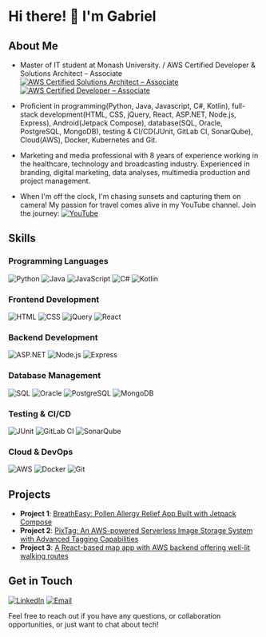 # Hi there! 👋 I'm Gabriel

## About Me
- Master of IT student at Monash University. / AWS Certified Developer & Solutions Architect – Associate [![AWS Certified Solutions Architect – Associate](https://img.shields.io/badge/-AWS%20SAA-orange?style=flat&logo=amazon-aws&logoColor=white)](https://aws.amazon.com/certification/certified-solutions-architect-associate/) [![AWS Certified Developer – Associate](https://img.shields.io/badge/-AWS%20DVA-blue?style=flat&logo=amazon-aws&logoColor=white)](https://aws.amazon.com/certification/certified-developer-associate/)

- Proficient in programming(Python, Java, Javascript, C#, Kotlin), full-stack development(HTML, CSS, jQuery, React, ASP.NET, Node.js, Express), Android(Jetpack Compose), database(SQL, Oracle, PostgreSQL, MongoDB), testing & CI/CD(JUnit, GitLab CI, SonarQube), Cloud(AWS), Docker, Kubernetes and Git.


- Marketing and media professional with 8 years of experience working in the healthcare, technology and broadcasting industry. Experienced in branding, digital marketing, data analyses, multimedia production and project management.

- When I'm off the clock, I'm chasing sunsets and capturing them on camera! My passion for travel comes alive in my YouTube channel. 
Join the journey: [![YouTube](https://img.shields.io/badge/YouTube-Subscribe-red?style=flat&logo=youtube)](https://youtube.com/@acousticmind3955)


## Skills
### Programming Languages
![Python](https://img.shields.io/badge/-Python-blue?style=flat&logo=python&logoColor=white)
![Java](https://img.shields.io/badge/-Java-orange?style=flat&logo=java&logoColor=white)
![JavaScript](https://img.shields.io/badge/-JavaScript-yellow?style=flat&logo=javascript&logoColor=white)
![C#](https://img.shields.io/badge/-C%23-purple?style=flat&logo=c-sharp&logoColor=white)
![Kotlin](https://img.shields.io/badge/-Kotlin-blueviolet?style=flat&logo=kotlin&logoColor=white)

### Frontend Development
![HTML](https://img.shields.io/badge/-HTML-orange?style=flat&logo=html5&logoColor=white)
![CSS](https://img.shields.io/badge/-CSS-blue?style=flat&logo=css3&logoColor=white)
![jQuery](https://img.shields.io/badge/-jQuery-blueviolet?style=flat&logo=jquery&logoColor=white)
![React](https://img.shields.io/badge/-React-blue?style=flat&logo=react&logoColor=white)

### Backend Development
![ASP.NET](https://img.shields.io/badge/-ASP.NET-purple?style=flat&logo=.net&logoColor=white)
![Node.js](https://img.shields.io/badge/-Node.js-green?style=flat&logo=node.js&logoColor=white)
![Express](https://img.shields.io/badge/-Express-lightgrey?style=flat&logo=express&logoColor=white)

### Database Management
![SQL](https://img.shields.io/badge/-SQL-blue?style=flat&logo=sql&logoColor=white)
![Oracle](https://img.shields.io/badge/-Oracle-red?style=flat&logo=oracle&logoColor=white)
![PostgreSQL](https://img.shields.io/badge/-PostgreSQL-blue?style=flat&logo=postgresql&logoColor=white)
![MongoDB](https://img.shields.io/badge/-MongoDB-green?style=flat&logo=mongodb&logoColor=white)

### Testing & CI/CD
![JUnit](https://img.shields.io/badge/-JUnit-yellow?style=flat&logo=junit&logoColor=white)
![GitLab CI](https://img.shields.io/badge/-GitLab_CI-orange?style=flat&logo=gitlab&logoColor=white)
![SonarQube](https://img.shields.io/badge/-SonarQube-green?style=flat&logo=sonarqube&logoColor=white)

### Cloud & DevOps
![AWS](https://img.shields.io/badge/-AWS-orange?style=flat&logo=amazon-aws&logoColor=white)
![Docker](https://img.shields.io/badge/-Docker-blue?style=flat&logo=docker&logoColor=white)
![Git](https://img.shields.io/badge/-Git-black?style=flat&logo=git&logoColor=white)

## Projects
- **Project 1**: [BreathEasy: Pollen Allergy Relief App Built with Jetpack Compose](https://youtu.be/_ZVzK0NkH-U?si=DISL2ZM9Fl6S_x-Y)
- **Project 2**: [PixTag: An AWS-powered Serverless Image Storage System with Advanced Tagging Capabilities](https://master.dkcd5e2fdx0x9.amplifyapp.com/)
- **Project 3**: [A React-based map app with AWS backend offering well-lit walking routes](https://hersafehome.me/)

## Get in Touch
[![LinkedIn](https://img.shields.io/badge/LinkedIn-Profile-blue?style=flat&logo=linkedin)](https://www.linkedin.com/in/gabriel-yuzhou-zhang/)
[![Email](https://img.shields.io/badge/Email-Contact%20Me-red?style=flat&logo=gmail)](mailto:gblzyz@gmail.com)

Feel free to reach out if you have any questions, or collaboration opportunities, or just want to chat about tech!
